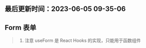 <!--
 * @Description:
 * @Author: panrui
 * @Date: 2023-06-05 09:34:03
 * @LastEditTime: 2023-06-05 09:35:06
 * @LastEditors: panrui
 * 不忘初心,不负梦想
-->

## 最后更新时间：2023-06-05 09-35-06

## Form 表单

> 1.  注意 useForm 是 React Hooks 的实现，只能用于函数组件
